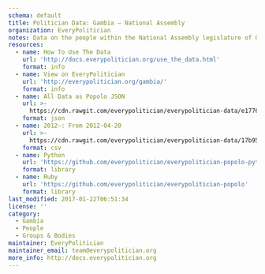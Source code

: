 ```yaml
---
schema: default
title: Politician Data: Gambia — National Assembly
organization: EveryPolitician
notes: Data on the people within the National Assembly legislature of Gambia.
resources:
  - name: How To Use The Data
    url: 'http://docs.everypolitician.org/use_the_data.html'
    format: info
  - name: View on EveryPolitician
    url: 'http://everypolitician.org/gambia/'
    format: info
  - name: All Data as Popolo JSON
    url: >-
      https://cdn.rawgit.com/everypolitician/everypolitician-data/e1776b91b468821297de9886ab3bead70b3dc2d4/data/Gambia/National_Assembly/ep-popolo-v1.0.json
    format: json
  - name: 2012–: From 2012-04-20
    url: >-
      https://cdn.rawgit.com/everypolitician/everypolitician-data/17b95857a76d13aad7c93d824df4ff03dd83f84f/data/Gambia/National_Assembly/term-2012.csv
    format: csv
  - name: Python
    url: 'https://github.com/everypolitician/everypolitician-popolo-python'
    format: library
  - name: Ruby
    url: 'https://github.com/everypolitician/everypolitician-popolo'
    format: library
last_modified: 2017-01-22T06:51:34
license: ''
category:
  - Gambia
  - People
  - Groups & Bodies
maintainer: EveryPolitician
maintainer_email: team@everypolitician.org
more_info: http://docs.everypolitician.org
---
```

